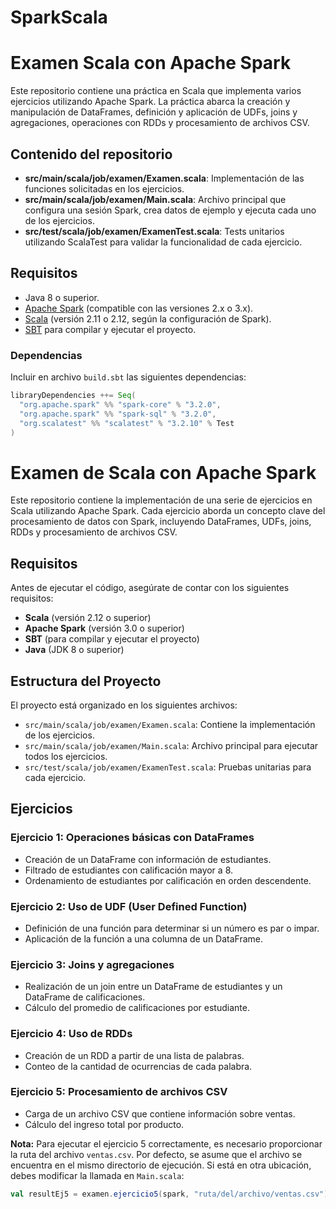 # SparkScala

# Examen Scala con Apache Spark

Este repositorio contiene una práctica en Scala que implementa varios ejercicios utilizando Apache Spark. La práctica abarca la creación y manipulación de DataFrames, definición y aplicación de UDFs, joins y agregaciones, operaciones con RDDs y procesamiento de archivos CSV.

## Contenido del repositorio

- **src/main/scala/job/examen/Examen.scala**: Implementación de las funciones solicitadas en los ejercicios.
- **src/main/scala/job/examen/Main.scala**: Archivo principal que configura una sesión Spark, crea datos de ejemplo y ejecuta cada uno de los ejercicios.
- **src/test/scala/job/examen/ExamenTest.scala**: Tests unitarios utilizando ScalaTest para validar la funcionalidad de cada ejercicio.

## Requisitos

- Java 8 o superior.
- [Apache Spark](https://spark.apache.org/) (compatible con las versiones 2.x o 3.x).
- [Scala](https://www.scala-lang.org/) (versión 2.11 o 2.12, según la configuración de Spark).
- [SBT](https://www.scala-sbt.org/) para compilar y ejecutar el proyecto.

### Dependencias

Incluir en archivo `build.sbt` las siguientes dependencias:

```sbt
libraryDependencies ++= Seq(
  "org.apache.spark" %% "spark-core" % "3.2.0",
  "org.apache.spark" %% "spark-sql" % "3.2.0",
  "org.scalatest" %% "scalatest" % "3.2.10" % Test
)
```
# Examen de Scala con Apache Spark

Este repositorio contiene la implementación de una serie de ejercicios en Scala utilizando Apache Spark. Cada ejercicio aborda un concepto clave del procesamiento de datos con Spark, incluyendo DataFrames, UDFs, joins, RDDs y procesamiento de archivos CSV.

## Requisitos

Antes de ejecutar el código, asegúrate de contar con los siguientes requisitos:

- **Scala** (versión 2.12 o superior)
- **Apache Spark** (versión 3.0 o superior)
- **SBT** (para compilar y ejecutar el proyecto)
- **Java** (JDK 8 o superior)

## Estructura del Proyecto

El proyecto está organizado en los siguientes archivos:

- `src/main/scala/job/examen/Examen.scala`: Contiene la implementación de los ejercicios.
- `src/main/scala/job/examen/Main.scala`: Archivo principal para ejecutar todos los ejercicios.
- `src/test/scala/job/examen/ExamenTest.scala`: Pruebas unitarias para cada ejercicio.

## Ejercicios

### **Ejercicio 1: Operaciones básicas con DataFrames**
- Creación de un DataFrame con información de estudiantes.
- Filtrado de estudiantes con calificación mayor a 8.
- Ordenamiento de estudiantes por calificación en orden descendente.

### **Ejercicio 2: Uso de UDF (User Defined Function)**
- Definición de una función para determinar si un número es par o impar.
- Aplicación de la función a una columna de un DataFrame.

### **Ejercicio 3: Joins y agregaciones**
- Realización de un join entre un DataFrame de estudiantes y un DataFrame de calificaciones.
- Cálculo del promedio de calificaciones por estudiante.

### **Ejercicio 4: Uso de RDDs**
- Creación de un RDD a partir de una lista de palabras.
- Conteo de la cantidad de ocurrencias de cada palabra.

### **Ejercicio 5: Procesamiento de archivos CSV**
- Carga de un archivo CSV que contiene información sobre ventas.
- Cálculo del ingreso total por producto.

**Nota:** Para ejecutar el ejercicio 5 correctamente, es necesario proporcionar la ruta del archivo `ventas.csv`. Por defecto, se asume que el archivo se encuentra en el mismo directorio de ejecución. Si está en otra ubicación, debes modificar la llamada en `Main.scala`:

```scala
val resultEj5 = examen.ejercicio5(spark, "ruta/del/archivo/ventas.csv")
```



